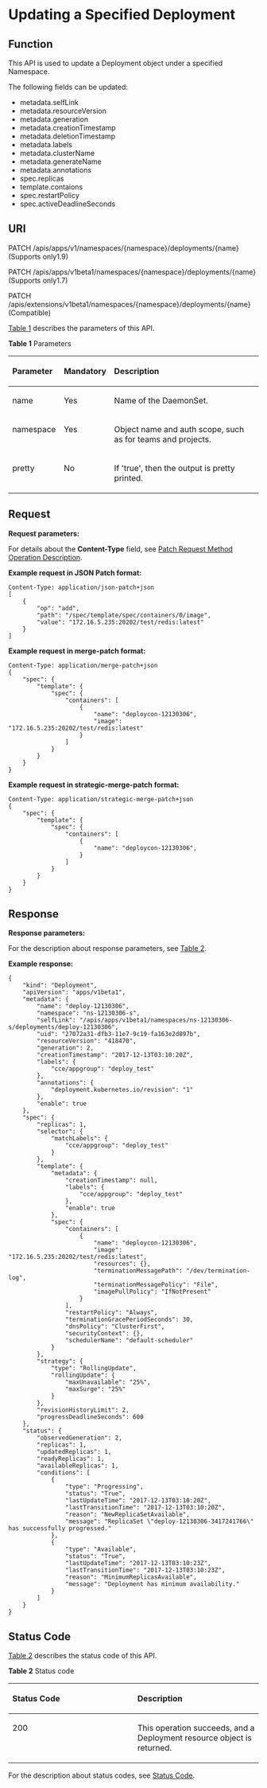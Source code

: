 # Updating a Specified Deployment<a name="cce_02_0129"></a>

## Function<a name="section59866645"></a>

This API is used to update a Deployment object under a specified Namespace.

The following fields can be updated:

-   metadata.selfLink
-   metadata.resourceVersion
-   metadata.generation
-   metadata.creationTimestamp
-   metadata.deletionTimestamp
-   metadata.labels
-   metadata.clusterName
-   metadata.generateName
-   metadata.annotations
-   spec.replicas
-   template.contaions
-   spec.restartPolicy
-   spec.activeDeadlineSeconds

## URI<a name="section1928895"></a>

PATCH /apis/apps/v1/namespaces/\{namespace\}/deployments/\{name\} \(Supports only1.9\)

PATCH /apis/apps/v1beta1/namespaces/\{namespace\}/deployments/\{name\} \(Supports only1.7\)

PATCH /apis/extensions/v1beta1/namespaces/\{namespace\}/deployments/\{name\} \(Compatible\)

[Table 1](#d0e36967)  describes the parameters of this API.

**Table  1**  Parameters

<a name="d0e36967"></a>
<table><thead align="left"><tr id="row62299817"><th class="cellrowborder" valign="top" width="17.348265173482652%" id="mcps1.2.4.1.1"><p id="p65652297517"><a name="p65652297517"></a><a name="p65652297517"></a>Parameter</p>
</th>
<th class="cellrowborder" valign="top" width="16.328367163283673%" id="mcps1.2.4.1.2"><p id="p165661629135114"><a name="p165661629135114"></a><a name="p165661629135114"></a>Mandatory</p>
</th>
<th class="cellrowborder" valign="top" width="66.32336766323368%" id="mcps1.2.4.1.3"><p id="p14567629115114"><a name="p14567629115114"></a><a name="p14567629115114"></a>Description</p>
</th>
</tr>
</thead>
<tbody><tr id="row28278868"><td class="cellrowborder" valign="top" width="17.348265173482652%" headers="mcps1.2.4.1.1 "><p id="p8886982"><a name="p8886982"></a><a name="p8886982"></a>name</p>
</td>
<td class="cellrowborder" valign="top" width="16.328367163283673%" headers="mcps1.2.4.1.2 "><p id="p48756965"><a name="p48756965"></a><a name="p48756965"></a>Yes</p>
</td>
<td class="cellrowborder" valign="top" width="66.32336766323368%" headers="mcps1.2.4.1.3 "><p id="p57000088"><a name="p57000088"></a><a name="p57000088"></a>Name of the DaemonSet.</p>
</td>
</tr>
<tr id="row43238749"><td class="cellrowborder" valign="top" width="17.348265173482652%" headers="mcps1.2.4.1.1 "><p id="p12677770"><a name="p12677770"></a><a name="p12677770"></a>namespace</p>
</td>
<td class="cellrowborder" valign="top" width="16.328367163283673%" headers="mcps1.2.4.1.2 "><p id="p20266431"><a name="p20266431"></a><a name="p20266431"></a>Yes</p>
</td>
<td class="cellrowborder" valign="top" width="66.32336766323368%" headers="mcps1.2.4.1.3 "><p id="p30968229"><a name="p30968229"></a><a name="p30968229"></a>Object name and auth scope, such as for teams and projects.</p>
</td>
</tr>
<tr id="row10278610"><td class="cellrowborder" valign="top" width="17.348265173482652%" headers="mcps1.2.4.1.1 "><p id="p27261059"><a name="p27261059"></a><a name="p27261059"></a>pretty</p>
</td>
<td class="cellrowborder" valign="top" width="16.328367163283673%" headers="mcps1.2.4.1.2 "><p id="p60662202"><a name="p60662202"></a><a name="p60662202"></a>No</p>
</td>
<td class="cellrowborder" valign="top" width="66.32336766323368%" headers="mcps1.2.4.1.3 "><p id="p14691292"><a name="p14691292"></a><a name="p14691292"></a>If 'true', then the output is pretty printed.</p>
</td>
</tr>
</tbody>
</table>

## Request<a name="section17360061"></a>

**Request parameters:**

For details about the  **Content-Type**  field, see  [Patch Request Method Operation Description](patch-request-method-operation-description.md).

**Example request in JSON Patch format:**

```
Content-Type: application/json-patch+json
[
    {
        "op": "add",
        "path": "/spec/template/spec/containers/0/image",
        "value": "172.16.5.235:20202/test/redis:latest"
    }
]
```

**Example request in merge-patch format:**

```
Content-Type: application/merge-patch+json
{
    "spec": {
        "template": {
            "spec": {
                "containers": [
                    {
                        "name": "deploycon-12130306",
                        "image": "172.16.5.235:20202/test/redis:latest"
                    }
                ]
            }
        }
    }
}
```

**Example request in strategic-merge-patch format:**

```
Content-Type: application/strategic-merge-patch+json
{
    "spec": {
        "template": {
            "spec": {
                "containers": [
                    {
                        "name": "deploycon-12130306",
                    }
                ]
            }
        }
    }
}
```

## Response<a name="section22022822"></a>

**Response parameters:**

For the description about response parameters, see  [Table 2](creating-a-deployment.md#table12862324102610).

**Example response:**

```
{
    "kind": "Deployment",
    "apiVersion": "apps/v1beta1",
    "metadata": {
        "name": "deploy-12130306",
        "namespace": "ns-12130306-s",
        "selfLink": "/apis/apps/v1beta1/namespaces/ns-12130306-s/deployments/deploy-12130306",
        "uid": "27072a31-dfb3-11e7-9c19-fa163e2d897b",
        "resourceVersion": "418470",
        "generation": 2,
        "creationTimestamp": "2017-12-13T03:10:20Z",
        "labels": {
            "cce/appgroup": "deploy_test"
        },
        "annotations": {
            "deployment.kubernetes.io/revision": "1"
        },
        "enable": true
    },
    "spec": {
        "replicas": 1,
        "selector": {
            "matchLabels": {
                "cce/appgroup": "deploy_test"
            }
        },
        "template": {
            "metadata": {
                "creationTimestamp": null,
                "labels": {
                    "cce/appgroup": "deploy_test"
                },
                "enable": true
            },
            "spec": {
                "containers": [
                    {
                        "name": "deploycon-12130306",
                        "image": "172.16.5.235:20202/test/redis:latest",
                        "resources": {},
                        "terminationMessagePath": "/dev/termination-log",
                        "terminationMessagePolicy": "File",
                        "imagePullPolicy": "IfNotPresent"
                    }
                ],
                "restartPolicy": "Always",
                "terminationGracePeriodSeconds": 30,
                "dnsPolicy": "ClusterFirst",
                "securityContext": {},
                "schedulerName": "default-scheduler"
            }
        },
        "strategy": {
            "type": "RollingUpdate",
            "rollingUpdate": {
                "maxUnavailable": "25%",
                "maxSurge": "25%"
            }
        },
        "revisionHistoryLimit": 2,
        "progressDeadlineSeconds": 600
    },
    "status": {
        "observedGeneration": 2,
        "replicas": 1,
        "updatedReplicas": 1,
        "readyReplicas": 1,
        "availableReplicas": 1,
        "conditions": [
            {
                "type": "Progressing",
                "status": "True",
                "lastUpdateTime": "2017-12-13T03:10:20Z",
                "lastTransitionTime": "2017-12-13T03:10:20Z",
                "reason": "NewReplicaSetAvailable",
                "message": "ReplicaSet \"deploy-12130306-3417241766\" has successfully progressed."
            },
            {
                "type": "Available",
                "status": "True",
                "lastUpdateTime": "2017-12-13T03:10:23Z",
                "lastTransitionTime": "2017-12-13T03:10:23Z",
                "reason": "MinimumReplicasAvailable",
                "message": "Deployment has minimum availability."
            }
        ]
    }
}
```

## Status Code<a name="section117885499543"></a>

[Table 2](#d0e37060)  describes the status code of this API.

**Table  2**  Status code

<a name="d0e37060"></a>
<table><thead align="left"><tr id="row58580616171015"><th class="cellrowborder" valign="top" width="50%" id="mcps1.2.3.1.1"><p id="p47409442171015"><a name="p47409442171015"></a><a name="p47409442171015"></a>Status Code</p>
</th>
<th class="cellrowborder" valign="top" width="50%" id="mcps1.2.3.1.2"><p id="p14959613171015"><a name="p14959613171015"></a><a name="p14959613171015"></a>Description</p>
</th>
</tr>
</thead>
<tbody><tr id="row3769153171015"><td class="cellrowborder" valign="top" width="50%" headers="mcps1.2.3.1.1 "><p id="p34614774161656"><a name="p34614774161656"></a><a name="p34614774161656"></a>200</p>
</td>
<td class="cellrowborder" valign="top" width="50%" headers="mcps1.2.3.1.2 "><p id="p20339135502118"><a name="p20339135502118"></a><a name="p20339135502118"></a>This operation succeeds, and a Deployment resource object is returned.</p>
</td>
</tr>
</tbody>
</table>

For the description about status codes, see  [Status Code](status-code.md).

